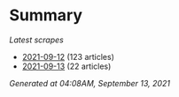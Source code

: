 # Summary
*Latest scrapes*
* [2021-09-12](https://github.com/nuuuwan/news_lk/blob/data/news_lk.2021-09-12.json) (123 articles)
* [2021-09-13](https://github.com/nuuuwan/news_lk/blob/data/news_lk.2021-09-13.json) (22 articles)

*Generated at 04:08AM, September 13, 2021*